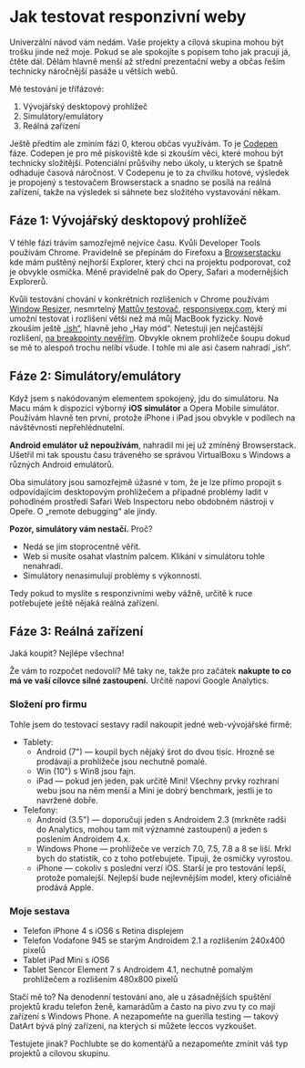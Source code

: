 Jak testovat responzivní weby
=============================

Univerzální návod vám nedám. Vaše projekty a cílová skupina mohou být trošku jinde než moje. Pokud se ale spokojíte s popisem toho jak pracuji já, čtěte dál. Dělám hlavně menší až střední prezentační weby a občas řeším technicky náročnější pasáže u větších webů.

Mé testování je třífázové:

1. Vývojářský desktopový prohlížeč
2. Simulátory/emulátory
3. Reálná zařízení

Ještě předtím ale zmíním fázi 0, kterou občas využívám. To je [Codepen](http://codepen.io/machal) fáze. Codepen je pro mě pískoviště kde si zkouším věci, které mohou být technicky složitější. Potenciální průšvihy nebo úkoly, u kterých se špatně odhaduje časová náročnost. V Codepenu je to za chvilku hotové, výsledek je propojený s testovačem Browserstack a snadno se posílá na reálná zařízení, takže na výsledek si sáhnete bez složitého vystavování někam.


Fáze 1: Vývojářský desktopový prohlížeč
----------------------------------

V téhle fázi trávím samozřejmě nejvíce času. Kvůli Developer Tools používám Chrome. Pravidelně se přepínám do Firefoxu a [Browserstacku](http://www.browserstack.com/) kde mám puštěný nejhorší Explorer, který chci na projektu podporovat, což je obvykle osmička. Méně pravidelně pak do Opery, Safari a modernějších Explorerů.

Kvůli testování chování v konkrétních rozlišeních v Chrome používám [Window Resizer](https://chrome.google.com/webstore/detail/window-resizer/kkelicaakdanhinjdeammmilcgefonfh), nesmrtelný [Mattův testovač](http://mattkersley.com/responsive/), [responsivepx.com](http://responsivepx.com/), který mi umožní testovat i rozlišení větší než má můj MacBook fyzicky. Nově zkouším ještě [„ish“](http://bradfrostweb.com/demo/ish/), hlavně jeho „Hay mód“. Netestuji jen nejčastější rozlišení, [na breakpointy nevěřím](http://kratce.vzhurudolu.cz/post/46416507703/jake-breakpointy-zvolit-v-responzivnim-webdesignu). Obvykle oknem prohlížeče šoupu dokud se mě to alespoň trochu nelíbí všude. I tohle mi ale asi časem nahradí „ish“.

Fáze 2: Simulátory/emulátory
-----------------------

Když jsem s nakódovaným elementem spokojený, jdu do simulátoru. Na Macu mám k dispozici výborný **iOS simulátor** a Opera Mobile simulátor. Používám hlavně ten první, protože iPhone i iPad jsou obvykle v podílech na návštěvnosti nepřehlédnutelní.

**Android emulátor už nepoužívám**, nahradil mi jej už zmíněný Browserstack. Ušetřil mi tak spoustu času tráveného se správou VirtualBoxu s Windows a různých Android emulátorů.

Oba simulátory jsou samozřejmě úžasné v tom, že je lze přímo propojit s odpovídajícím desktopovým prohlížečem a případné problémy ladit v pohodlném prostředí Safari Web Inspectoru nebo obdobném nástroji v Opeře. O „remote debugging“ ale jindy.

**Pozor, simulátory vám nestačí.** Proč?

* Nedá se jim stoprocentně věřit.
* Web si musíte osahat vlastním palcem. Klikání v simulátoru tohle nenahradí.
* Simulátory nenasimulují problémy s výkonností.

Tedy pokud to myslíte s responzivními weby vážně, určitě k ruce potřebujete ještě nějaká reálná zařízení.

Fáze 3: Reálná zařízení
------------------

Jaká koupit? Nejlépe všechna!

Že vám to rozpočet nedovolí? Mě taky ne, takže pro začátek **nakupte to co má ve vaší cílovce silné zastoupení.** Určitě napoví Google Analytics.

### Složení pro firmu

Tohle jsem do testovací sestavy radil nakoupit jedné web-vývojářské firmě:

* Tablety:
  * Android (7") — koupil bych nějaký šrot do dvou tisíc. Hrozně se
prodávají a prohlížeče jsou nechutně pomalé.
  * Win (10") s Win8 jsou fajn.
  * iPad — pokud jen jeden, pak určitě Mini! Všechny prvky rozhraní webu jsou
na něm menší a Mini je dobrý benchmark, jestli je to navržené dobře.
* Telefony:
  * Android (3.5") — doporučuji jeden s Androidem 2.3 (mrkněte radši do
Analytics, mohou tam mít významné zastoupení) a jeden s poslením Androidem 4.x.
  * Windows Phone — prohlížeče ve verzích 7.0, 7.5, 7.8 a 8 se liší. Mrkl bych do statistik, co z toho potřebujete. Tipuji, že osmičky vyrostou.
  * iPhone — cokoliv s poslední verzí iOS. Starší je pro testování lepší,
protože pomalejší. Nejlepší bude nejlevnějším model, který oficiálně prodává Apple.

### Moje sestava

* Telefon iPhone 4 s iOS6 s Retina displejem
* Telefon Vodafone 945 se starým Androidem 2.1 a rozlišením 240x400 pixelů
* Tablet iPad Mini s iOS6
* Tablet Sencor Element 7 s Androidem 4.1, nechutně pomalým prohlížečem a rozlišením 480x800 pixelů

Stačí mě to? Na denodenní testování ano, ale u zásadnějších spuštění projektů kradu telefon ženě, kamarádům a často na pivo zvu ty co mají zařízení s Windows Phone. A nezapomeňte na guerilla testing — takový DatArt bývá plný zařízení, na kterých si můžete leccos vyzkoušet.

Testujete jinak? Pochlubte se do komentářů a nezapomeňte zmínit váš typ projektů a cílovou skupinu.
